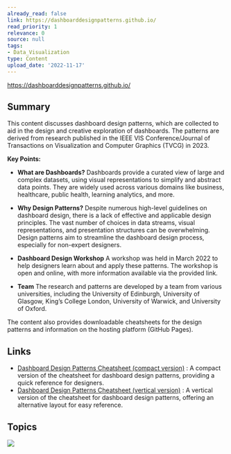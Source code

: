 ```yaml
---
already_read: false
link: https://dashboarddesignpatterns.github.io/
read_priority: 1
relevance: 0
source: null
tags:
- Data_Visualization
type: Content
upload_date: '2022-11-17'
---
```


https://dashboarddesignpatterns.github.io/
## Summary

This content discusses dashboard design patterns, which are collected to aid in the design and creative exploration of dashboards. The patterns are derived from research published in the IEEE VIS Conference/Journal of Transactions on Visualization and Computer Graphics (TVCG) in 2023.

**Key Points:**

- **What are Dashboards?**
  Dashboards provide a curated view of large and complex datasets, using visual representations to simplify and abstract data points. They are widely used across various domains like business, healthcare, public health, learning analytics, and more.

- **Why Design Patterns?**
  Despite numerous high-level guidelines on dashboard design, there is a lack of effective and applicable design principles. The vast number of choices in data streams, visual representations, and presentation structures can be overwhelming. Design patterns aim to streamline the dashboard design process, especially for non-expert designers.

- **Dashboard Design Workshop**
  A workshop was held in March 2022 to help designers learn about and apply these patterns. The workshop is open and online, with more information available via the provided link.

- **Team**
  The research and patterns are developed by a team from various universities, including the University of Edinburgh, University of Glasgow, King’s College London, University of Warwick, and University of Oxford.

The content also provides downloadable cheatsheets for the design patterns and information on the hosting platform (GitHub Pages).
## Links

- [Dashboard Design Patterns Cheatsheet (compact version)](https://github.com/dashboarddesignpatterns/dashboarddesignpatterns.github.io/raw/main/docs/assets/Cheatsheet-compact.png) : A compact version of the cheatsheet for dashboard design patterns, providing a quick reference for designers.
- [Dashboard Design Patterns Cheatsheet (vertical version)](https://github.com/dashboarddesignpatterns/dashboarddesignpatterns.github.io/raw/main/docs/assets/Cheatsheet-vertical.png) : A vertical version of the cheatsheet for dashboard design patterns, offering an alternative layout for easy reference.

## Topics

![](topics/Concept/Dashboard%20Design%20Patterns)
